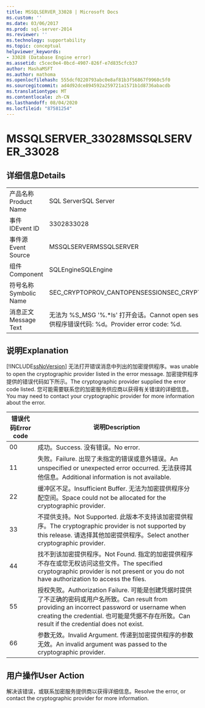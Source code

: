 ```yaml
---
title: MSSQLSERVER_33028 | Microsoft Docs
ms.custom: ''
ms.date: 03/06/2017
ms.prod: sql-server-2014
ms.reviewer: ''
ms.technology: supportability
ms.topic: conceptual
helpviewer_keywords:
- 33028 (Database Engine error)
ms.assetid: c5cec0e4-0bcd-4907-826f-e7d835cfcb37
author: MashaMSFT
ms.author: mathoma
ms.openlocfilehash: 555dcf0220793abc0e8af81b3f56867f9960c5f0
ms.sourcegitcommit: ad4d92dce894592a259721a1571b1d8736abacdb
ms.translationtype: MT
ms.contentlocale: zh-CN
ms.lasthandoff: 08/04/2020
ms.locfileid: "87581254"
---
```

# <a name="mssqlserver_33028"></a><span data-ttu-id="19add-102">MSSQLSERVER_33028</span><span class="sxs-lookup"><span data-stu-id="19add-102">MSSQLSERVER_33028</span></span>
    
## <a name="details"></a><span data-ttu-id="19add-103">详细信息</span><span class="sxs-lookup"><span data-stu-id="19add-103">Details</span></span>  
  
|||  
|-|-|  
|<span data-ttu-id="19add-104">产品名称</span><span class="sxs-lookup"><span data-stu-id="19add-104">Product Name</span></span>|<span data-ttu-id="19add-105">SQL Server</span><span class="sxs-lookup"><span data-stu-id="19add-105">SQL Server</span></span>|  
|<span data-ttu-id="19add-106">事件 ID</span><span class="sxs-lookup"><span data-stu-id="19add-106">Event ID</span></span>|<span data-ttu-id="19add-107">33028</span><span class="sxs-lookup"><span data-stu-id="19add-107">33028</span></span>|  
|<span data-ttu-id="19add-108">事件源</span><span class="sxs-lookup"><span data-stu-id="19add-108">Event Source</span></span>|<span data-ttu-id="19add-109">MSSQLSERVER</span><span class="sxs-lookup"><span data-stu-id="19add-109">MSSQLSERVER</span></span>|  
|<span data-ttu-id="19add-110">组件</span><span class="sxs-lookup"><span data-stu-id="19add-110">Component</span></span>|<span data-ttu-id="19add-111">SQLEngine</span><span class="sxs-lookup"><span data-stu-id="19add-111">SQLEngine</span></span>|  
|<span data-ttu-id="19add-112">符号名称</span><span class="sxs-lookup"><span data-stu-id="19add-112">Symbolic Name</span></span>|<span data-ttu-id="19add-113">SEC_CRYPTOPROV_CANTOPENSESSION</span><span class="sxs-lookup"><span data-stu-id="19add-113">SEC_CRYPTOPROV_CANTOPENSESSION</span></span>|  
|<span data-ttu-id="19add-114">消息正文</span><span class="sxs-lookup"><span data-stu-id="19add-114">Message Text</span></span>|<span data-ttu-id="19add-115">无法为 %S_MSG '%.\*ls' 打开会话。</span><span class="sxs-lookup"><span data-stu-id="19add-115">Cannot open session for %S_MSG '%.\*ls'.</span></span> <span data-ttu-id="19add-116">提供程序错误代码: %d。</span><span class="sxs-lookup"><span data-stu-id="19add-116">Provider error code: %d.</span></span>|  
  
## <a name="explanation"></a><span data-ttu-id="19add-117">说明</span><span class="sxs-lookup"><span data-stu-id="19add-117">Explanation</span></span>  
 [!INCLUDE[ssNoVersion](../../includes/ssnoversion-md.md)] <span data-ttu-id="19add-118">无法打开错误消息中列出的加密提供程序。</span><span class="sxs-lookup"><span data-stu-id="19add-118">was unable to open the cryptographic provider listed in the error message.</span></span> <span data-ttu-id="19add-119">加密提供程序提供的错误代码如下所示。</span><span class="sxs-lookup"><span data-stu-id="19add-119">The cryptographic provider supplied the error code listed.</span></span> <span data-ttu-id="19add-120">您可能需要联系您的加密服务供应商以获得有关错误的详细信息。</span><span class="sxs-lookup"><span data-stu-id="19add-120">You may need to contact your cryptographic provider for more information about the error.</span></span>  
  
|<span data-ttu-id="19add-121">错误代码</span><span class="sxs-lookup"><span data-stu-id="19add-121">Error code</span></span>|<span data-ttu-id="19add-122">说明</span><span class="sxs-lookup"><span data-stu-id="19add-122">Description</span></span>|  
|----------------|-----------------|  
|<span data-ttu-id="19add-123">0</span><span class="sxs-lookup"><span data-stu-id="19add-123">0</span></span>|<span data-ttu-id="19add-124">成功。</span><span class="sxs-lookup"><span data-stu-id="19add-124">Success.</span></span> <span data-ttu-id="19add-125">没有错误。</span><span class="sxs-lookup"><span data-stu-id="19add-125">No error.</span></span>|  
|<span data-ttu-id="19add-126">1</span><span class="sxs-lookup"><span data-stu-id="19add-126">1</span></span>|<span data-ttu-id="19add-127">失败。</span><span class="sxs-lookup"><span data-stu-id="19add-127">Failure.</span></span> <span data-ttu-id="19add-128">出现了未指定的错误或意外错误。</span><span class="sxs-lookup"><span data-stu-id="19add-128">An unspecified or unexpected error occurred.</span></span> <span data-ttu-id="19add-129">无法获得其他信息。</span><span class="sxs-lookup"><span data-stu-id="19add-129">Additional information is not available.</span></span>|  
|<span data-ttu-id="19add-130">2</span><span class="sxs-lookup"><span data-stu-id="19add-130">2</span></span>|<span data-ttu-id="19add-131">缓冲区不足。</span><span class="sxs-lookup"><span data-stu-id="19add-131">Insufficient Buffer.</span></span> <span data-ttu-id="19add-132">无法为加密提供程序分配空间。</span><span class="sxs-lookup"><span data-stu-id="19add-132">Space could not be allocated for the cryptographic provider.</span></span>|  
|<span data-ttu-id="19add-133">3</span><span class="sxs-lookup"><span data-stu-id="19add-133">3</span></span>|<span data-ttu-id="19add-134">不提供支持。</span><span class="sxs-lookup"><span data-stu-id="19add-134">Not Supported.</span></span> <span data-ttu-id="19add-135">此版本不支持该加密提供程序。</span><span class="sxs-lookup"><span data-stu-id="19add-135">The cryptographic provider is not supported by this release.</span></span> <span data-ttu-id="19add-136">请选择其他加密提供程序。</span><span class="sxs-lookup"><span data-stu-id="19add-136">Select another cryptographic provider.</span></span>|  
|<span data-ttu-id="19add-137">4</span><span class="sxs-lookup"><span data-stu-id="19add-137">4</span></span>|<span data-ttu-id="19add-138">找不到该加密提供程序。</span><span class="sxs-lookup"><span data-stu-id="19add-138">Not Found.</span></span> <span data-ttu-id="19add-139">指定的加密提供程序不存在或您无权访问这些文件。</span><span class="sxs-lookup"><span data-stu-id="19add-139">The specified cryptographic provider is not present or you do not have authorization to access the files.</span></span>|  
|<span data-ttu-id="19add-140">5</span><span class="sxs-lookup"><span data-stu-id="19add-140">5</span></span>|<span data-ttu-id="19add-141">授权失败。</span><span class="sxs-lookup"><span data-stu-id="19add-141">Authorization Failure.</span></span> <span data-ttu-id="19add-142">可能是创建凭据时提供了不正确的密码或用户名所致。</span><span class="sxs-lookup"><span data-stu-id="19add-142">Can result from providing an incorrect password or username when creating the credential.</span></span> <span data-ttu-id="19add-143">也可能是凭据不存在所致。</span><span class="sxs-lookup"><span data-stu-id="19add-143">Can result if the credential does not exist.</span></span>|  
|<span data-ttu-id="19add-144">6</span><span class="sxs-lookup"><span data-stu-id="19add-144">6</span></span>|<span data-ttu-id="19add-145">参数无效。</span><span class="sxs-lookup"><span data-stu-id="19add-145">Invalid Argument.</span></span> <span data-ttu-id="19add-146">传递到加密提供程序的参数无效。</span><span class="sxs-lookup"><span data-stu-id="19add-146">An invalid argument was passed to the cryptographic provider.</span></span>|  
  
## <a name="user-action"></a><span data-ttu-id="19add-147">用户操作</span><span class="sxs-lookup"><span data-stu-id="19add-147">User Action</span></span>  
 <span data-ttu-id="19add-148">解决该错误，或联系加密服务提供商以获得详细信息。</span><span class="sxs-lookup"><span data-stu-id="19add-148">Resolve the error, or contact the cryptographic provider for more information.</span></span>  
  
  
